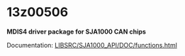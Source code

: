 # 13z00506

**MDIS4 driver package for SJA1000 CAN chips**

Documentation: [LIBSRC/SJA1000_API/DOC/functions.html](LIBSRC/SJA1000_API/DOC/functions.html)
